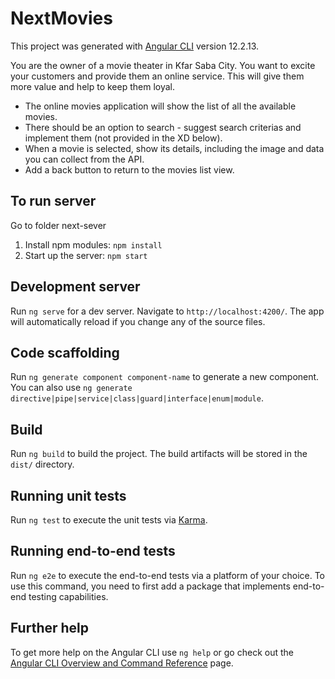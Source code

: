 # NextMovies

This project was generated with [Angular CLI](https://github.com/angular/angular-cli) version 12.2.13.

You are the owner of a movie theater in Kfar Saba City. You want to excite your
customers and provide them an online service. This will give them more value and help
to keep them loyal.
- The online movies application will show the list of all the available movies.
- There should be an option to search - suggest search criterias and implement
  them (not provided in the XD below).
- When a movie is selected, show its details, including the image and data you can
  collect from the API.
- Add a back button to return to the movies list view.

## To  run server 
Go  to folder  next-sever 
1. Install npm modules: `npm install`
2. Start up the server: `npm start`

## Development server

Run `ng serve` for a dev server. Navigate to `http://localhost:4200/`. The app will automatically reload if you change any of the source files.

## Code scaffolding

Run `ng generate component component-name` to generate a new component. You can also use `ng generate directive|pipe|service|class|guard|interface|enum|module`.

## Build

Run `ng build` to build the project. The build artifacts will be stored in the `dist/` directory.

## Running unit tests

Run `ng test` to execute the unit tests via [Karma](https://karma-runner.github.io).

## Running end-to-end tests

Run `ng e2e` to execute the end-to-end tests via a platform of your choice. To use this command, you need to first add a package that implements end-to-end testing capabilities.

## Further help

To get more help on the Angular CLI use `ng help` or go check out the [Angular CLI Overview and Command Reference](https://angular.io/cli) page.
